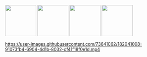 





<img src="[https://your-image-url.type](https://user-images.githubusercontent.com/73641062/182040964-d18e02e8-5ace-48cb-a0bd-6d4690b4d520.png)" width="100" height="100">
<img src="[https://your-image-url.type](https://user-images.githubusercontent.com/73641062/182040967-a4a7f059-4eef-4c8d-8746-c1335c0c6fb7.png)" width="100" height="100">
<img src="[https://your-image-url.type](https://user-images.githubusercontent.com/73641062/182040968-37180b0a-1ee7-4266-b102-4b7c37659be3.png)" width="100" height="100">
<img src="[https://your-image-url.type](https://user-images.githubusercontent.com/73641062/182040969-b2458fc8-66a2-4536-895d-9f87c08e1231.png)" width="100" height="100">
<!-- 
<div width="100" height="100">

![helmet_C11_qrcode](https://user-images.githubusercontent.com/73641062/182040964-d18e02e8-5ace-48cb-a0bd-6d4690b4d520.png)
![orangePant_qrcode](https://user-images.githubusercontent.com/73641062/182040967-a4a7f059-4eef-4c8d-8746-c1335c0c6fb7.png)
![boot_qrcode](https://user-images.githubusercontent.com/73641062/182040968-37180b0a-1ee7-4266-b102-4b7c37659be3.png)
![tshirt_qrcode](https://user-images.githubusercontent.com/73641062/182040969-b2458fc8-66a2-4536-895d-9f87c08e1231.png)

 </div>
https://user-images.githubusercontent.com/73641062/182040969-b2458fc8-66a2-4536-895d-9f87c08e1231.png -->

https://user-images.githubusercontent.com/73641062/182041008-91073fb4-6904-4d1b-8032-df41f18f0e1d.mp4

